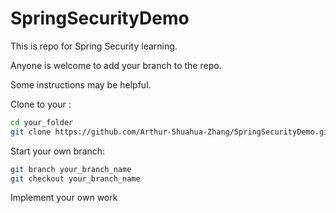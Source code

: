 # SpringSecurityDemo

This is repo for Spring Security learning.

Anyone is welcome to add your branch to the repo.

Some instructions may be helpful.

Clone to your :

```bash
cd your_folder
git clone https://github.com/Arthur-Shuahua-Zhang/SpringSecurityDemo.git
```

Start your own branch:

```bash
git branch your_branch_name
git checkout your_branch_name
```
Implement your own work




